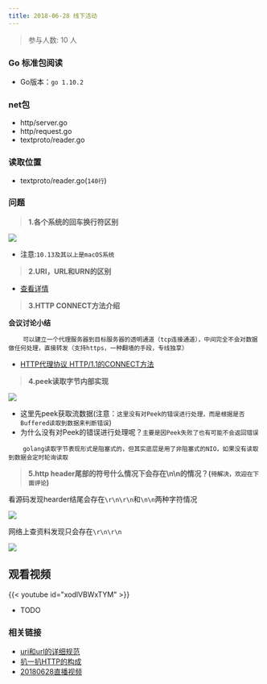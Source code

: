 ```yaml
---
title: 2018-06-28 线下活动
---
```

>参与人数: 10 人

### Go 标准包阅读

- Go版本：`go 1.10.2`

### net包

- http/server.go
- http/request.go
- textproto/reader.go

### 读取位置

- textproto/reader.go(`140行`)

### 问题

> **1.各个系统的回车换行符区别**                

![](/images/20180628-1.jpeg)

- 注意:`10.13及其以上是macOS系统`

> **2.URI，URL和URN的区别**                   

- [查看详情](http://www.cnblogs.com/hust-ghtao/p/4724885.html)

> **3.HTTP CONNECT方法介绍**                  

**会议讨论小结**

```
	可以建立一个代理服务器到目标服务器的透明通道（tcp连接通道），中间完全不会对数据做任何处理，直接转发（支持https，一种翻墙的手段，专线独享）
```

- [HTTP代理协议 HTTP/1.1的CONNECT方法](https://www.web-tinker.com/article/20055.html)

> **4.peek读取字节内部实现**                  

![](/images/20180628-4.jpeg)

- 这里先peek获取流数据(注意：`这里没有对Peek的错误进行处理，而是根据是否Buffered读取到数据来判断错误`)
- 为什么没有对Peek的错误进行处理呢？`主要是因Peek失败了也有可能不会返回错误`

```
	golang读取字节表现形式是阻塞式的，但其实底层是用了非阻塞式的NIO，如果没有读取到数据会定时轮询读取
```

> **5.http header尾部的符号什么情况下会存在\n\n的情况？(`待解决，欢迎在下面评论`)**             

看源码发现hearder结尾会存在`\r\n\r\n`和`\n\n`两种字符情况

![](/images/20180628-2.jpeg)

网络上查资料发现只会存在`\r\n\r\n`

![](/images/20180628-3.jpeg)

## 观看视频

{{< youtube id="xodlVBWxTYM" >}}

- TODO                 


### 相关链接

- [uri和url的详细规范](https://tools.ietf.org/html/rfc3986)
- [扒一扒HTTP的构成](http://mrpeak.cn/blog/http-constitution/)
- [20180628直播视频](https://www.youtube.com/watch?v=xodlVBWxTYM)
